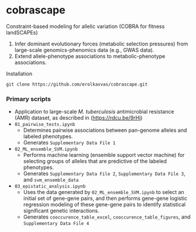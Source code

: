 # cobrascape
Constraint-based modeling for allelic variation (COBRA for fitness landSCAPEs)

1. Infer dominant evolutionary forces (metabolic selection pressures) from large-scale genomics-phenomics data (e.g., GWAS data).
2. Extend allele-phenotype associations to metabolic-phenotype associations.

Installation
~~~~~~~~~~~~
git clone https://github.com/erolkavvas/cobrascape.git
~~~~~~~~~~~~

### Primary scripts 
- Application to large-scale _M. tuberculosis_ antimicrobial resistance (AMR) dataset, as described in (https://rdcu.be/9rHj)
- `01_pairwise_tests.ipynb`
  - Determines pairwise associations between pan-genome alleles and labeled phenotypes.
  - Generates `Supplementary Data File 1`
- `02_ML_ensemble_SVM.ipynb`
  - Performs machine learning (ensemble support vector machine) for selecting groups of alleles that are predictive of the labeled phenotypes.
  - Generates `Supplementary Data File 2`, `Supplementary Data File 3`, and `svm_ensemble_data`
- `03_epistatic_analysis.ipynb`
  - Uses the data generated by `02_ML_ensemble_SVM.ipynb` to select an initial set of gene-gene pairs, and then performs gene-gene logistic regression modeling of these gene-gene pairs to identify statistical significant genetic interactions.
  - Generates `cooccurence_table_excel`, `cooccurence_table_figures`, and `Supplementary Data File 4`

